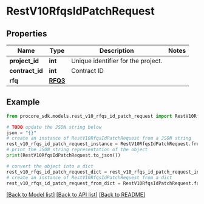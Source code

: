 # RestV10RfqsIdPatchRequest


## Properties

Name | Type | Description | Notes
------------ | ------------- | ------------- | -------------
**project_id** | **int** | Unique identifier for the project. | 
**contract_id** | **int** | Contract ID | 
**rfq** | [**RFQ3**](RFQ3.md) |  | 

## Example

```python
from procore_sdk.models.rest_v10_rfqs_id_patch_request import RestV10RfqsIdPatchRequest

# TODO update the JSON string below
json = "{}"
# create an instance of RestV10RfqsIdPatchRequest from a JSON string
rest_v10_rfqs_id_patch_request_instance = RestV10RfqsIdPatchRequest.from_json(json)
# print the JSON string representation of the object
print(RestV10RfqsIdPatchRequest.to_json())

# convert the object into a dict
rest_v10_rfqs_id_patch_request_dict = rest_v10_rfqs_id_patch_request_instance.to_dict()
# create an instance of RestV10RfqsIdPatchRequest from a dict
rest_v10_rfqs_id_patch_request_from_dict = RestV10RfqsIdPatchRequest.from_dict(rest_v10_rfqs_id_patch_request_dict)
```
[[Back to Model list]](../README.md#documentation-for-models) [[Back to API list]](../README.md#documentation-for-api-endpoints) [[Back to README]](../README.md)


